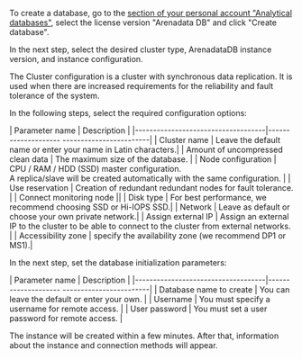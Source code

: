 To create a database, go to the [section of your personal account "Analytical databases"](https://msk.cloud.vk.com/app/services/analytic-databases/), select the license version "Arenadata DB" and click "Create database".

In the next step, select the desired cluster type, ArenadataDB instance version, and instance configuration.

The Cluster configuration is a cluster with synchronous data replication. It is used when there are increased requirements for the reliability and fault tolerance of the system.

In the following steps, select the required configuration options:

| Parameter name | Description |
|------------------------------------|-------------------- ------------------------|
| Cluster name | Leave the default name or enter your name in Latin characters.|
| Amount of uncompressed clean data | The maximum size of the database. |
| Node configuration | CPU / RAM / HDD (SSD) master configuration.<br>A replica/slave will be created automatically with the same configuration. |
| Use reservation | Creation of redundant redundant nodes for fault tolerance. |
| Connect monitoring node ||
| Disk type | For best performance, we recommend choosing SSD or Hi-IOPS SSD.|
| Network | Leave as default or choose your own private network.|
| Assign external IP | Assign an external IP to the cluster to be able to connect to the cluster from external networks. |
| Accessibility zone | specify the availability zone (we recommend DP1 or MS1).|

In the next step, set the database initialization parameters:

| Parameter name | Description |
|------------------------------------|-------------------- ------------------------|
| Database name to create | You can leave the default or enter your own. |
| Username | You must specify a username for remote access. |
| User password | You must set a user password for remote access. |

The instance will be created within a few minutes. After that, information about the instance and connection methods will appear.
